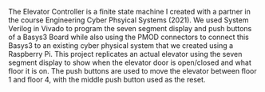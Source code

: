   The Elevator Controller is a finite state machine I created with a partner in the course Engineering Cyber Phsyical Systems (2021). We used System Verilog in Vivado to program the seven segment display and push buttons of a Basys3 Board while also using the PMOD connectors to connect this Basys3 to an existing cyber physical system that we created using a Raspberry Pi. 
  This project replicates an actual elevator using the seven segment display to show when the elevator door is open/closed and what floor it is on. The push buttons are used to move the elevator between floor 1 and floor 4, with the middle push button used as the reset. 
